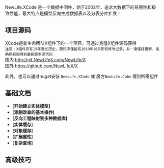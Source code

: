 NewLife.XCode 是一个数据中间件，始于2002年，追求大数据下的易用性和极致性能，最大特点是模型反向生成数据表以及分表分库扩展！

## 项目源码
XCode是新生命团队X组件下的一个项目，可通过克隆X组件源码获得  
`注意：X组件具有15年漫长历史，源码库保留有2010年以来所有修改记录，并一直保持更新，请确保获取得到最新版本源代码`  
国内 http://git.NewLifeX.com/NewLife/X  
国外 https://github.com/NewLifeX/X  

此外，也可以通过nuget安装 `NewLife.XCode` 或 魔方`NewLife.Cube` 得到所需组件  

## 基础文档

+ **[开始建立实体模型]** 
+ **[添删改查的基本操作]**
+ **[反向工程映射到多种数据库]** 
+ **[实体缓存]**
+ **[对象缓存]**
+ **[扩展属性]**
+ **[复杂查询]**

## 高级技巧

